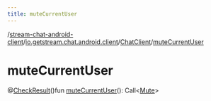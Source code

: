 ```yaml
---
title: muteCurrentUser
---
```

/[stream-chat-android-client](../../index.md)/[io.getstream.chat.android.client](../index.md)/[ChatClient](index.md)/[muteCurrentUser](muteCurrentUser.md)  
  
  
  
# muteCurrentUser  
@[CheckResult](https://developer.android.com/reference/kotlin/androidx/annotation/CheckResult.html)()fun [muteCurrentUser](muteCurrentUser.md)(): Call&lt;[Mute](../../io.getstream.chat.android.client.models/Mute/index.md)&gt;

